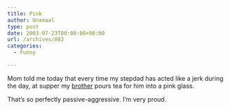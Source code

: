 ```yaml
---
title: Pink
author: Unxmaal
type: post
date: 2003-07-23T00:00:00+00:00
url: /archives/882
categories:
  - Funny

---
```

Mom told me today that every time my stepdad has acted like a jerk during the day, at supper my [brother][1] pours tea for him into a pink glass.

That&#8217;s so perfectly passive-aggressive. I&#8217;m very proud.

 [1]: http://unxmaal.com/cgi-bin/clickcount.cgi?action=jump&URL=http://samarnold.net